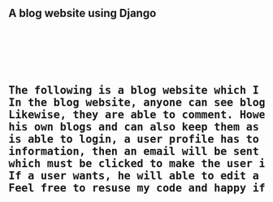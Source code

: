 <!DOCTYPE html>
<html>
    <body>

<h2>A blog website using Django</h2>

<pre>
    <div class="container">
        <div class="block two first">
            <h2>The following is a blog website which I created using Django. 
In the blog website, anyone can see blogs of others which has been published. 
Likewise, they are able to comment. However, a user needs to login to create
his own blogs and can also keep them as draft or publish them. Before a user 
is able to login, a user profile has to be created providing certain 
information, then an email will be sent on his personal email, 
which must be clicked to make the user is actived thus able to login.
If a user wants, he will able to edit a published blog.
Feel free to resuse my code and happy if I can contribute somehow.</h2>
            <div class="wrap">
            </div>
        </div>
    </div>
</pre>
</body>
</html>



